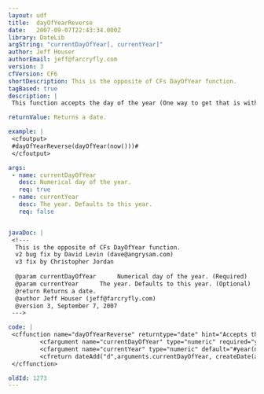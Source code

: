 ```yaml
---
layout: udf
title:  dayOfYearReverse
date:   2007-09-07T22:43:34.000Z
library: DateLib
argString: "currentDayOfYear[, currentYear]"
author: Jeff Houser
authorEmail: jeff@farcryfly.com
version: 3
cfVersion: CF6
shortDescription: This is the opposite of CFs DayOfYear function.
tagBased: true
description: |
 This function accepts the day of the year (One way to get that is with the DayOfYear function) and the year. It returns the date object for the given day of the year.

returnValue: Returns a date.

example: |
 <cfoutput>
 #dayOfYearReverse(dayOfYear(now()))#
 </cfoutput>

args:
 - name: currentDayOfYear
   desc: Numerical day of the year.
   req: true
 - name: currentYear
   desc: The year. Defaults to this year.
   req: false


javaDoc: |
 <!---
  This is the opposite of CFs DayOfYear function.
  v2 bug fix by David Levin (dave@angrysam.com)
  v3 fix by Christopher Jordan
  
  @param currentDayOfYear      Numerical day of the year. (Required)
  @param currentYear      The year. Defaults to this year. (Optional)
  @return Returns a date. 
  @author Jeff Houser (jeff@farcryfly.com) 
  @version 3, September 7, 2007 
 --->

code: |
 <cffunction name="dayOfYearReverse" returntype="date" hint="Accepts the day of Year (Integer) and year in question, and returns the date" output="false">
         <cfargument name="currentDayOfYear" type="numeric" required="yes">
         <cfargument name="currentYear" type="numeric" default="#year(now())#" required="no">
         <cfreturn dateAdd("d",arguments.currentDayOfYear, createDate(arguments.currentyear-1,"12","31" ))>
 </cffunction>

oldId: 1273
---
```


